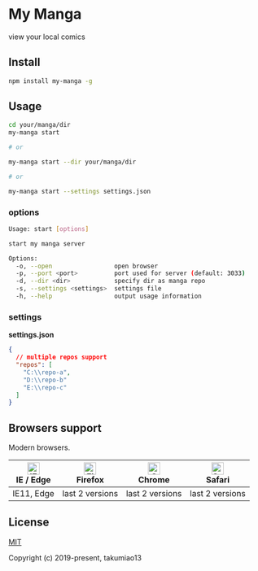 My Manga
========

view your local comics

## Install

```bash
npm install my-manga -g
```

## Usage

```bash
cd your/manga/dir
my-manga start

# or

my-manga start --dir your/manga/dir

# or

my-manga start --settings settings.json
```

### options

```bash
Usage: start [options]

start my manga server

Options:
  -o, --open                 open browser
  -p, --port <port>          port used for server (default: 3033)  
  -d, --dir <dir>            specify dir as manga repo
  -s, --settings <settings>  settings file
  -h, --help                 output usage information
```

### settings

**settings.json**
```json
{
  // multiple repos support
  "repos": [
    "C:\\repo-a",
    "D:\\repo-b"
    "E:\\repo-c"
  ]
}
```

## Browsers support

Modern browsers.

| [<img src="https://raw.githubusercontent.com/alrra/browser-logos/master/src/edge/edge_48x48.png" alt="IE / Edge" width="24px" height="24px" />](http://godban.github.io/browsers-support-badges/)</br>IE / Edge | [<img src="https://raw.githubusercontent.com/alrra/browser-logos/master/src/firefox/firefox_48x48.png" alt="Firefox" width="24px" height="24px" />](http://godban.github.io/browsers-support-badges/)</br>Firefox | [<img src="https://raw.githubusercontent.com/alrra/browser-logos/master/src/chrome/chrome_48x48.png" alt="Chrome" width="24px" height="24px" />](http://godban.github.io/browsers-support-badges/)</br>Chrome | [<img src="https://raw.githubusercontent.com/alrra/browser-logos/master/src/safari/safari_48x48.png" alt="Safari" width="24px" height="24px" />](http://godban.github.io/browsers-support-badges/)</br>Safari |
| --------- | --------- | --------- | --------- |
|IE11, Edge| last 2 versions| last 2 versions| last 2 versions


## License

[MIT](http://opensource.org/licenses/MIT)

Copyright (c) 2019-present, takumiao13
